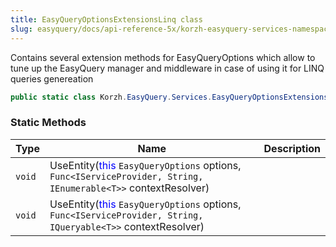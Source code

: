 ```yaml
---
title: EasyQueryOptionsExtensionsLinq class
slug: easyquery/docs/api-reference-5x/korzh-easyquery-services-namespace/easyqueryoptionsextensionslinq-class
---
```



Contains several extension methods for EasyQueryOptions  which allow to tune up the EasyQuery manager and middleware  in case of using it for LINQ queries genereation
```csharp
public static class Korzh.EasyQuery.Services.EasyQueryOptionsExtensionsLinq

```

### Static Methods

| Type | Name | Description | 
| --- | --- | --- | 
| `void` | UseEntity(<span style='color: blue'>this</span> `EasyQueryOptions` options, `Func<IServiceProvider, String, IEnumerable<T>>` contextResolver) |  | 
| `void` | UseEntity(<span style='color: blue'>this</span> `EasyQueryOptions` options, `Func<IServiceProvider, String, IQueryable<T>>` contextResolver) |  |